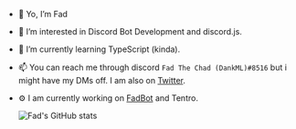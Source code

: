 - 👋 Yo, I’m Fad
- 👀 I’m interested in Discord Bot Development and discord.js.
- 🌱 I’m currently learning TypeScript (kinda).
- 📫 You can reach me through discord `Fad The Chad (DankML)#8516` but i might have my DMs off. I am also on [Twitter](https://twitter.com/DankML_Pk).
- ⚙️ I am currently working on [FadBot](https://github.com/FadTheChad/FadBot) and Tentro.

  ![Fad's GitHub stats](https://github-readme-stats.vercel.app/api?username=FadTheChad&show_icons=true&theme=dark)
<!---
FadTheChad/FadTheChad is a ✨ special ✨ repository because its `README.md` (this file) appears on your GitHub profile.
You can click the Preview link to take a look at your changes.
--->

